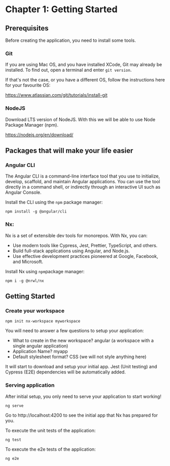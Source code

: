 # Chapter 1: Getting Started

## Prerequisites

Before creating the application, you need to install some tools.

### Git

If you are using Mac OS, and you have installed XCode, Git may already be installed. To find out, open a terminal and enter ``git version``.

If that's not the case, or you have a different OS, follow the instructions here for your favourite OS:

https://www.atlassian.com/git/tutorials/install-git

### NodeJS

Download LTS version of NodeJS. With this we will be able to use Node Package Manager (npm).

https://nodejs.org/en/download/

## Packages that will make your life easier

### Angular CLI

The Angular CLI is a command-line interface tool that you use to initialize, develop, scaffold, and maintain Angular applications. You can use the tool directly in a command shell, or indirectly through an interactive UI such as Angular Console.

Install the CLI using the ``npm`` package manager:

```
npm install -g @angular/cli
```

### Nx: 

Nx is a set of extensible dev tools for monorepos. With Nx, you can:

* Use modern tools like Cypress, Jest, Prettier, TypeScript, and others.
* Build full-stack applications using Angular, and Node.js.
* Use effective development practices pioneered at Google, Facebook, and Microsoft.

Install Nx using ``npm``package manager:

```
npm i -g @nrwl/nx
```

## Getting Started

### Create your workspace

```
npm init nx-workspace myworkspace
```

You will need to answer a few questions to setup your application:

* What to create in the new workspace? angular (a workspace with a single angular application)
* Application Name? myapp
* Default stylesheet format? CSS (we will not style anything here)

It will start to download and setup your initial app. Jest (Unit testing) and Cypress (E2E) dependencies will be automatically added.

### Serving application

After initial setup, you only need to serve your application to start working!

```
ng serve
```

Go to http://localhost:4200 to see the initial app that Nx has prepared for you.

To execute the unit tests of the application:

```
ng test
```

To execute the e2e tests of the application:

```
ng e2e
```
